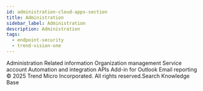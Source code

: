 ```yaml
---
id: administration-cloud-apps-section
title: Administration
sidebar_label: Administration
description: Administration
tags:
  - endpoint-security
  - trend-vision-one
---
```


 Administration Related information Organization management Service account Automation and integration APIs Add-in for Outlook Email reporting © 2025 Trend Micro Incorporated. All rights reserved.Search Knowledge Base